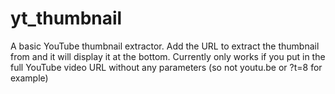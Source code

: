 # yt_thumbnail

A basic YouTube thumbnail extractor. Add the URL to extract the thumbnail from and it will display it at the bottom. Currently only works if you put in the full YouTube video URL without any parameters (so not youtu.be or ?t=8 for example)
